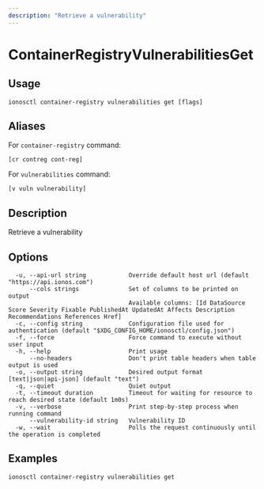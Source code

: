 ```yaml
---
description: "Retrieve a vulnerability"
---
```


# ContainerRegistryVulnerabilitiesGet

## Usage

```text
ionosctl container-registry vulnerabilities get [flags]
```

## Aliases

For `container-registry` command:

```text
[cr contreg cont-reg]
```

For `vulnerabilities` command:

```text
[v vuln vulnerability]
```

## Description

Retrieve a vulnerability

## Options

```text
  -u, --api-url string            Override default host url (default "https://api.ionos.com")
      --cols strings              Set of columns to be printed on output 
                                  Available columns: [Id DataSource Score Severity Fixable PublishedAt UpdatedAt Affects Description Recommendations References Href]
  -c, --config string             Configuration file used for authentication (default "$XDG_CONFIG_HOME/ionosctl/config.json")
  -f, --force                     Force command to execute without user input
  -h, --help                      Print usage
      --no-headers                Don't print table headers when table output is used
  -o, --output string             Desired output format [text|json|api-json] (default "text")
  -q, --quiet                     Quiet output
  -t, --timeout duration          Timeout for waiting for resource to reach desired state (default 1m0s)
  -v, --verbose                   Print step-by-step process when running command
      --vulnerability-id string   Vulnerability ID
  -w, --wait                      Polls the request continuously until the operation is completed
```

## Examples

```text
ionosctl container-registry vulnerabilities get
```

